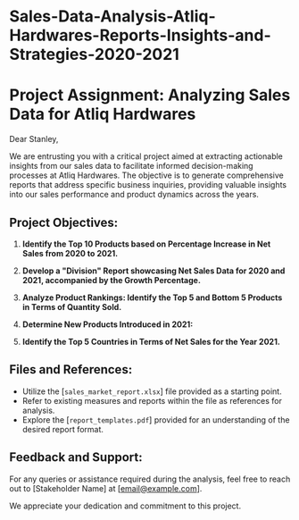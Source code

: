 # Sales-Data-Analysis-Atliq-Hardwares-Reports-Insights-and-Strategies-2020-2021

# Project Assignment: Analyzing Sales Data for Atliq Hardwares

Dear Stanley,

We are entrusting you with a critical project aimed at extracting actionable insights from our sales data to facilitate informed decision-making processes at Atliq Hardwares. The objective is to generate comprehensive reports that address specific business inquiries, providing valuable insights into our sales performance and product dynamics across the years.

## Project Objectives:

1. **Identify the Top 10 Products based on Percentage Increase in Net Sales from 2020 to 2021.**
   
2. **Develop a "Division" Report showcasing Net Sales Data for 2020 and 2021, accompanied by the Growth Percentage.**

3. **Analyze Product Rankings: Identify the Top 5 and Bottom 5 Products in Terms of Quantity Sold.**

4. **Determine New Products Introduced in 2021:**

5. **Identify the Top 5 Countries in Terms of Net Sales for the Year 2021.**

## Files and References:

- Utilize the [`sales_market_report.xlsx`] file provided as a starting point.
- Refer to existing measures and reports within the file as references for analysis.
- Explore the [`report_templates.pdf`] provided for an understanding of the desired report format.

## Feedback and Support:

For any queries or assistance required during the analysis, feel free to reach out to [Stakeholder Name] at [email@example.com].

We appreciate your dedication and commitment to this project.

